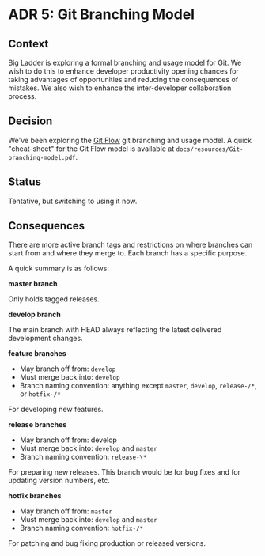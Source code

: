 # ADR 5: Git Branching Model

## Context

Big Ladder is exploring a formal branching and usage model for Git.
We wish to do this to enhance developer productivity opening chances for taking advantages of opportunities and reducing the consequences of mistakes.
We also wish to enhance the inter-developer collaboration process.

## Decision

We've been exploring the [Git Flow](https://nvie.com/posts/a-successful-git-branching-model/) git branching and usage model.
A quick "cheat-sheet" for the Git Flow model is available at `docs/resources/Git-branching-model.pdf`.

## Status

Tentative, but switching to using it now.

## Consequences

There are more active branch tags and restrictions on where branches can start from and where they merge to.
Each branch has a specific purpose.

A quick summary is as follows:

**master branch**

Only holds tagged releases.

**develop branch**

The main branch with HEAD always reflecting the latest delivered development changes.

**feature branches**

- May branch off from: `develop` 
- Must merge back into: `develop` 
- Branch naming convention: anything except `master`, `develop`, `release-/*`, or `hotfix-/*`

For developing new features.

**release branches**

- May branch off from: develop
- Must merge back into: `develop` and `master`
- Branch naming convention: `release-\*`

For preparing new releases.
This branch would be for bug fixes and for updating version numbers, etc.

**hotfix branches**

- May branch off from: `master`
- Must merge back into: `develop` and `master`
- Branch naming convention: `hotfix-/*` 

For patching and bug fixing production or released versions.
